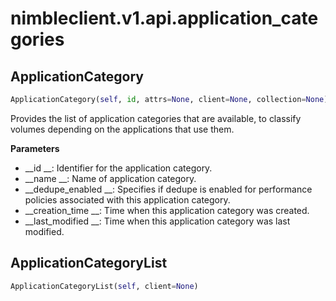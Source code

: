 
# nimbleclient.v1.api.application_categories


## ApplicationCategory
```python
ApplicationCategory(self, id, attrs=None, client=None, collection=None)
```
Provides the list of application categories that are available, to classify volumes depending on the applications that use them.

__Parameters__

- __id             __: Identifier for the application category.
- __name           __: Name of application category.
- __dedupe_enabled __: Specifies if dedupe is enabled for performance policies associated with this application category.
- __creation_time  __: Time when this application category was created.
- __last_modified  __: Time when this application category was last modified.


## ApplicationCategoryList
```python
ApplicationCategoryList(self, client=None)
```

